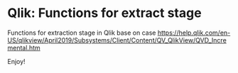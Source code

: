 # Qlik: Functions for extract stage
Functions for extraction stage in Qlik base on case https://help.qlik.com/en-US/qlikview/April2019/Subsystems/Client/Content/QV_QlikView/QVD_Incremental.htm

Enjoy!
